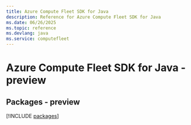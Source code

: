 ```yaml
---
title: Azure Compute Fleet SDK for Java
description: Reference for Azure Compute Fleet SDK for Java
ms.date: 06/26/2025
ms.topic: reference
ms.devlang: java
ms.service: computefleet
---
```

# Azure Compute Fleet SDK for Java - preview
## Packages - preview
[!INCLUDE [packages](compute-fleet-index.md)]